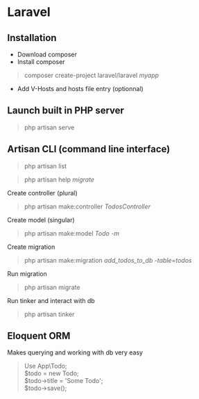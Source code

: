# Laravel

## Installation

* Download composer
* Install composer
> composer create-project laravel/laravel _myapp_
* Add V-Hosts and hosts file entry (optionnal)

## Launch built in PHP server

> php artisan serve

## Artisan CLI (command line interface)

> php artisan list

> php artisan help _migrate_

Create controller (plural)
> php artisan make:controller _TodosController_

Create model (singular)
> php artisan make:model _Todo -m_

Create migration
> php artisan make:migration _add_todos_to_db -table=todos_

Run migration
> php artisan migrate

Run tinker and interact with db
> php artisan tinker

## Eloquent ORM

Makes querying and working with db very easy

> Use App\Todo;<br>
> $todo = new Todo;<br>
> $todo->title = 'Some Todo';<br>
> $todo->save();<br>

